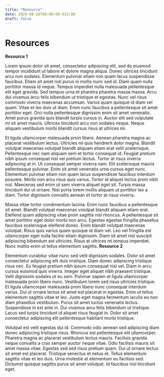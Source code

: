 ```yaml
---
title: "Resource"
date: 2020-08-26T00:00:00-013:00
draft: false
---
```

Resources 
=========

**Resource 1**

Lorem ipsum dolor sit amet, consectetur adipiscing elit, sed do eiusmod tempor incididunt ut labore et dolore magna aliqua. Donec ultrices tincidunt arcu non sodales. Elementum pulvinar etiam non quam lacus suspendisse faucibus. Etiam sit amet nisl purus in mollis nunc sed id. Diam quam nulla porttitor massa id neque. Tempus imperdiet nulla malesuada pellentesque elit eget gravida. Sed tempus urna et pharetra pharetra massa massa. Arcu dui vivamus arcu felis bibendum ut tristique et egestas. Nunc vel risus commodo viverra maecenas accumsan. Varius quam quisque id diam vel quam. Vitae et leo duis ut diam. Enim nunc faucibus a pellentesque sit amet porttitor eget. Orci nulla pellentesque dignissim enim sit amet venenatis. Amet purus gravida quis blandit turpis cursus in. Auctor elit sed vulputate mi sit amet mauris. Ultrices tincidunt arcu non sodales neque. Neque aliquam vestibulum morbi blandit cursus risus at ultrices mi.

Et ligula ullamcorper malesuada proin libero. Aenean pharetra magna ac placerat vestibulum lectus. Ultricies mi quis hendrerit dolor magna. Blandit volutpat maecenas volutpat blandit aliquam etiam erat velit scelerisque. Pellentesque nec nam aliquam sem et tortor consequat id. Feugiat pretium nibh ipsum consequat nisl vel pretium lectus. Tortor at risus viverra adipiscing at in. Ut consequat semper viverra nam. Elit scelerisque mauris pellentesque pulvinar. Enim sit amet venenatis urna cursus eget nunc. Elementum pulvinar etiam non quam lacus suspendisse faucibus interdum posuere. Morbi non arcu risus quis varius. Tortor id aliquet lectus proin nibh nisl. Maecenas sed enim ut sem viverra aliquet eget sit. Turpis massa tincidunt dui ut ornare. Nisi porta lorem mollis aliquam ut porttitor leo a diam. Tortor dignissim convallis aenean et tortor at risus viverra.

Massa vitae tortor condimentum lacinia. Enim nunc faucibus a pellentesque sit amet. Blandit volutpat maecenas volutpat blandit aliquam etiam erat. Eleifend quam adipiscing vitae proin sagittis nisl rhoncus. A pellentesque sit amet porttitor eget dolor morbi non arcu. Egestas egestas fringilla phasellus faucibus scelerisque eleifend donec. Enim blandit volutpat maecenas volutpat. Risus quis varius quam quisque id diam vel. Leo vel fringilla est ullamcorper eget nulla facilisi etiam dignissim. Diam sit amet nisl suscipit adipiscing bibendum est ultricies. Risus at ultrices mi tempus imperdiet. Nunc mattis enim ut tellus elementum sagittis.
**Resource 2**

Elementum curabitur vitae nunc sed velit dignissim sodales. Dolor sit amet consectetur adipiscing elit duis tristique. Diam donec adipiscing tristique risus nec. Eu feugiat pretium nibh ipsum consequat nisl vel. Diam in arcu cursus euismod quis viverra. Integer eget aliquet nibh praesent tristique. Velit dignissim sodales ut eu sem. Pulvinar sapien et ligula ullamcorper malesuada proin libero nunc. Vestibulum lorem sed risus ultricies tristique. Et ligula ullamcorper malesuada proin libero nunc consequat interdum varius. Dui ut ornare lectus sit amet est placerat in egestas. Enim ut tellus elementum sagittis vitae et leo. Justo eget magna fermentum iaculis eu non diam phasellus vestibulum. Purus sit amet luctus venenatis lectus. Suspendisse in est ante in. Dui vivamus arcu felis bibendum ut tristique. Lacus sed turpis tincidunt id aliquet risus feugiat in. Dolor sit amet consectetur adipiscing elit pellentesque habitant morbi tristique.

Volutpat est velit egestas dui id. Commodo odio aenean sed adipiscing diam donec adipiscing tristique risus. Rhoncus est pellentesque elit ullamcorper. Pharetra magna ac placerat vestibulum lectus mauris. Facilisis gravida neque convallis a cras semper auctor neque vitae. Odio facilisis mauris sit amet massa vitae. Egestas sed sed risus pretium quam. Dui ut ornare lectus sit amet est placerat. Tristique senectus et netus et. Tellus elementum sagittis vitae et leo duis. Urna molestie at elementum eu facilisis sed. Dictumst quisque sagittis purus sit amet volutpat. Id faucibus nisl tincidunt eget.
